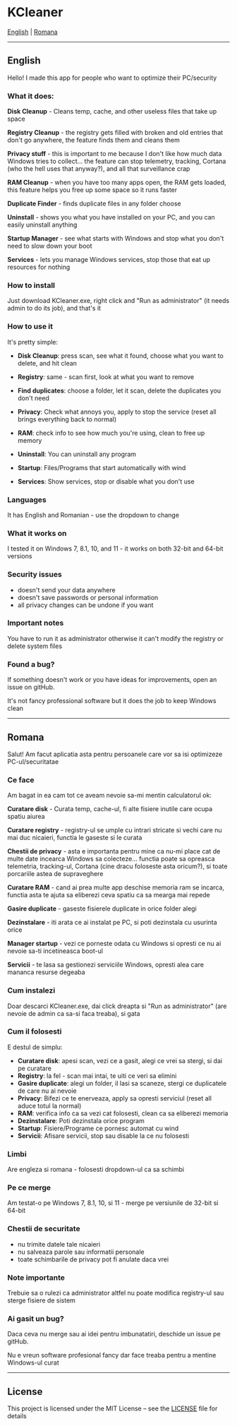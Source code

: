# KCleaner

[English](#english) | [Romana](#romana)

---

## English

Hello!
I made this app for people who want to optimize their PC/security

### What it does:

**Disk Cleanup** - Cleans temp, cache, and other useless files that take up space

**Registry Cleanup** - the registry gets filled with broken and old entries that don't go anywhere, the feature finds them and cleans them

**Privacy stuff** - this is important to me because I don't like how much data Windows tries to collect... the feature can stop telemetry, tracking, Cortana (who the hell uses that anyway?), and all that surveillance crap

**RAM Cleanup** - when you have too many apps open, the RAM gets loaded, this feature helps you free up some space so it runs faster

**Duplicate Finder** - finds duplicate files in any folder choose

**Uninstall** - shows you what you have installed on your PC, and you can easily uninstall anything

**Startup Manager** - see what starts with Windows and stop what you don't need to slow down your boot

**Services** - lets you manage Windows services, stop those that eat up resources for nothing

### How to install

Just download KCleaner.exe, right click and "Run as administrator" (it needs admin to do its job), and that's it

### How to use it

It's pretty simple:

- **Disk Cleanup**: press scan, see what it found, choose what you want to delete, and hit clean

- **Registry**: same - scan first, look at what you want to remove
- **Find duplicates**: choose a folder, let it scan, delete the duplicates you don't need
- **Privacy**: Check what annoys you, apply to stop the service (reset all brings everything back to normal)
- **RAM**: check info to see how much you're using, clean to free up memory
- **Uninstall**: You can uninstall any program
- **Startup**: Files/Programs that start automatically with wind
- **Services**: Show services, stop or disable what you don't use

### Languages

It has English and Romanian - use the dropdown to change

### What it works on

I tested it on Windows 7, 8.1, 10, and 11 - it works on both 32-bit and 64-bit versions

### Security issues

- doesn't send your data anywhere
- doesn't save passwords or personal information
- all privacy changes can be undone if you want

### Important notes

You have to run it as administrator otherwise it can't modify the registry or delete system files

### Found a bug?

If something doesn't work or you have ideas for improvements, open an issue on gitHub.

It's not fancy professional software but it does the job to keep Windows clean

---

## Romana

Salut! 
Am facut aplicatia asta pentru persoanele care vor sa isi optimizeze PC-ul/securitatae

### Ce face

Am bagat in ea cam tot ce aveam nevoie sa-mi mentin calculatorul ok:

**Curatare disk** - Curata temp, cache-ul, fi alte fisiere inutile care ocupa spatiu aiurea

**Curatare registry** - registry-ul se umple cu intrari stricate si vechi care nu mai duc nicaieri, functia le gaseste si le curata

**Chestii de privacy** - asta e importanta pentru mine ca nu-mi place cat de multe date incearca Windows sa colecteze... functia poate sa opreasca telemetria, tracking-ul, Cortana (cine dracu foloseste asta oricum?), si toate porcariile astea de supraveghere

**Curatare RAM** - cand ai prea multe app deschise memoria ram se incarca, functia asta te ajuta sa eliberezi ceva spatiu ca sa mearga mai repede

**Gasire duplicate** - gaseste fisierele duplicate in orice folder alegi

**Dezinstalare** - iti arata ce ai instalat pe PC, si poti dezinstala cu usurinta orice

**Manager startup** - vezi ce porneste odata cu Windows si opresti ce nu ai nevoie sa-ti incetineasca boot-ul

**Servicii** - te lasa sa gestionezi serviciile Windows, opresti alea care mananca resurse degeaba

### Cum instalezi

Doar descarci KCleaner.exe, dai click dreapta si "Run as administrator" (are nevoie de admin ca sa-si faca treaba), si gata

### Cum il folosesti

E destul de simplu:

- **Curatare disk**: apesi scan, vezi ce a gasit, alegi ce vrei sa stergi, si dai pe curatare
- **Registry**: la fel - scan mai intai, te uiti ce veri sa elimini
- **Gasire duplicate**: alegi un folder, il lasi sa scaneze, stergi ce duplicatele de care nu ai nevoie
- **Privacy**: Bifezi ce te enerveaza, apply sa opresti serviciul (reset all aduce totul la normal)
- **RAM**: verifica info ca sa vezi cat folosesti, clean ca sa eliberezi memoria
- **Dezinstalare**: Poti dezinstala orice program
- **Startup**: Fisiere/Programe ce pornesc automat cu wind
- **Servicii**: Afisare servicii, stop sau disable la ce nu folosesti

### Limbi

Are engleza si romana - folosesti dropdown-ul ca sa schimbi

### Pe ce merge

Am testat-o pe Windows 7, 8.1, 10, si 11 - merge pe versiunile de 32-bit si 64-bit

### Chestii de securitate

- nu trimite datele tale nicaieri
- nu salveaza parole sau informatii personale
- toate schimbarile de privacy pot fi anulate daca vrei

### Note importante

Trebuie sa o rulezi ca administrator altfel nu poate modifica registry-ul sau sterge fisiere de sistem

### Ai gasit un bug?

Daca ceva nu merge sau ai idei pentru imbunatatiri, deschide un issue pe gitHub.

Nu e vreun software profesional fancy dar face treaba pentru a mentine Windows-ul curat

---

## License

This project is licensed under the MIT License – see the [LICENSE](LICENSE.md) file for details
